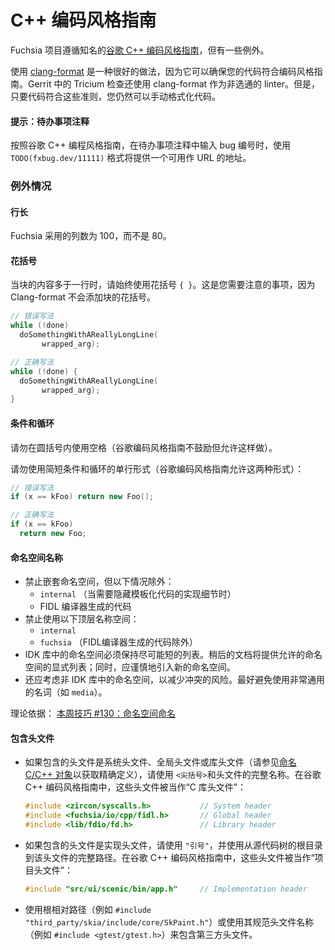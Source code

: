 # C++ 编码风格指南

Fuchsia 项目遵循知名的[谷歌 C++ 编码风格指南][google-guide]，但有一些例外。

使用 [clang-format][clang-format] 是一种很好的做法，因为它可以确保您的代码符合编码风格指南。Gerrit 中的 Tricium 检查还使用 clang-format 作为非选通的 linter。但是，只要代码符合这些准则，您仍然可以手动格式化代码。

#### 提示：待办事项注释

按照谷歌 C++ 编程风格指南，在待办事项注释中输入 bug 编号时，使用 `TODO(fxbug.dev/11111)` 格式将提供一个可用作 URL 的地址。

### 例外情况

#### 行长

Fuchsia 采用的列数为 100，而不是 80。

#### 花括号

当块的内容多于一行时，请始终使用花括号 `{ }`。这是您需要注意的事项，因为 Clang-format 不会添加块的花括号。

```cpp
// 错误写法
while (!done)
  doSomethingWithAReallyLongLine(
       wrapped_arg);

// 正确写法
while (!done) {
  doSomethingWithAReallyLongLine(
       wrapped_arg);
}
```


#### 条件和循环

请勿在圆括号内使用空格（谷歌编码风格指南不鼓励但允许这样做）。

请勿使用简短条件和循环的单行形式（谷歌编码风格指南允许这两种形式）：

```cpp
// 错误写法
if (x == kFoo) return new Foo();

// 正确写法
if (x == kFoo)
  return new Foo;
```

#### 命名空间名称

* 禁止嵌套命名空间，但以下情况除外：
  - `internal` （当需要隐藏模板化代码的实现细节时）
  - FIDL 编译器生成的代码
* 禁止使用以下顶层名称空间：
  - `internal`
  - `fuchsia` （FIDL编译器生成的代码除外）
* IDK 库中的命名空间必须保持尽可能短的列表。稍后的文档将提供允许的命名空间的显式列表；同时，应谨慎地引入新的命名空间。
* 还应考虑非 IDK 库中的命名空间，以减少冲突的风险。最好避免使用非常通用的名词（如 `media`）。

理论依据： [本周技巧 #130：命名空间命名][totw-130]

[clang-format]: https://clang.llvm.org/docs/ClangFormat.html
[google-guide]: https://google.github.io/styleguide/cppguide.html
[totw-130]: https://abseil.io/tips/130

#### 包含头文件

* 如果包含的头文件是系统头文件、全局头文件或库头文件（请参见[命名 C/C++ 对象](naming.md)以获取精确定义），请使用 `<尖括号>`和头文件的完整名称。在谷歌 C++ 编码风格指南中，这些头文件被当作“C 库头文件”：

  ```cpp
  #include <zircon/syscalls.h>           // System header
  #include <fuchsia/io/cpp/fidl.h>       // Global header
  #include <lib/fdio/fd.h>               // Library header
  ```

* 如果包含的头文件是实现头文件，请使用 `"引号"`，并使用从源代码树的根目录到该头文件的完整路径。在谷歌 C++ 编码风格指南中，这些头文件被当作“项目头文件”：

  ```cpp
  #include "src/ui/scenic/bin/app.h"     // Implementation header
  ```

* 使用根相对路径（例如 `#include "third_party/skia/include/core/SkPaint.h"`）或使用其规范头文件名称（例如 `#include <gtest/gtest.h>`）来包含第三方头文件。
